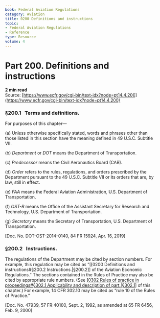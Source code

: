 ```yaml
---
book: Federal Aviation Regulations
category: Aviation
title: 0200 Definitions and instructions
topic:
- Federal Aviation Regulations
- Reference
type: Resource
volume: 4
---
```


# Part 200. Definitions and instructions
**2 min read**  
Source: [https://www.ecfr.gov/cgi-bin/text-idx?node=pt14.4.200](https://www.ecfr.gov/cgi-bin/text-idx?node=pt14.4.200)

<div>

### §200.1   Terms and definitions.

For purposes of this chapter—

\(a\) Unless otherwise specifically stated, words and phrases other than those listed in this section have the meaning defined in 49 U.S.C. Subtitle VII.

\(b\) *Department* or *DOT* means the Department of Transportation.

\(c\) *Predecessor* means the Civil Aeronautics Board (CAB).

\(d\) *Order* refers to the rules, regulations, and orders prescribed by the Department pursuant to the 49 U.S.C. Subtitle VII or its orders that are, by law, still in effect.

\(e\) *FAA* means the Federal Aviation Administration, U.S. Department of Transportation.

\(f\) *OST-R* means the Office of the Assistant Secretary for Research and Technology, U.S. Department of Transportation.

\(g\) *Secretary* means the Secretary of Transportation, U.S. Department of Transportation.

\[Doc. No. DOT-OST-2014-0140, 84 FR 15924, Apr. 16, 2019\]

### §200.2   Instructions.

The regulations of the Department may be cited by section numbers. For example, this regulation may be cited as “[[0200 Definitions and instructions#§200.2   Instructions.|§200.2]] of the Aviation Economic Regulations.” The sections contained in the Rules of Practice may also be cited by appropriate rule numbers. (See [[0302 Rules of practice in proceedings#§302.1   Applicability and description of part.|§302.1]](c) of this chapter.) For example, 14 CFR 302.10 may be cited as “rule 10 of the Rules of Practice.”

\[Doc. No. 47939, 57 FR 40100, Sept. 2, 1992, as amended at 65 FR 6456, Feb. 9, 2000\]

</div>